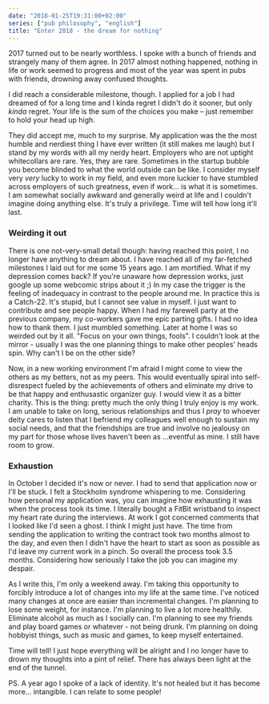 ```yaml
---
date: "2018-01-25T19:31:00+02:00"
series: ["pub philosophy", "english"]
title: "Enter 2018 - the dream for nothing"
---
```


2017 turned out to be nearly worthless. I spoke with a bunch of friends and strangely many of them agree. In 2017 almost nothing happened, nothing in life or work seemed to progress and most of the year was spent in pubs with friends, drowning away confused thoughts. 

I did reach a considerable milestone, though. I applied for a job I had dreamed of for a long time and I kinda regret I didn't do it sooner, but only _kinda_ regret. Your life is the sum of the choices you make – just remember to hold your head up high.

They did accept me, much to my surprise. My application was the the most humble and nerdiest thing I have ever written (it still makes me laugh) but I stand by my words with all my nerdy heart. Employers who are not uptight whitecollars are rare. Yes, they are rare. Sometimes in the startup bubble you become blinded to what the world outside can be like. I consider myself very _very_ lucky to work in my field, and even more luckier to have stumbled across employers of such greatness, even if work... is what it is sometimes. I am somewhat socially awkward and generally weird at life and I couldn't imagine doing anything else. It's truly a privilege. Time will tell how long it'll last.

### Weirding it out

There is one not-very-small detail though: having reached this point, I no longer have anything to dream about. I have reached all of my far-fetched milestones I laid out for me some 15 years ago. I am mortified. What if my depression comes back? If you're unaware how depression works, just google up some webcomic strips about it ;) In my case the trigger is the feeling of inadequacy in contrast to the people around me. In practice this is a Catch-22. It's stupid, but I cannot see value in myself. I just want to contribute and see people happy. When I had my farewell party at the previous company, my co-workers gave me epic parting gifts. I had no idea how to thank them. I just mumbled something. Later at home I was so weirded out by it all. "Focus on your own things, fools". I couldn't look at the mirror - usually I was the one planning things to make other peoples' heads spin. Why can't I be on the other side?

Now, in a new working environment I'm afraid I might come to view the others as my betters, not as my peers. This would eventually spiral into self-disrespect fueled by the achievements of others and eliminate my drive to be that happy and enthusastic organizer guy. I would view it as a bitter charity. This is the thing: pretty much the only thing I truly enjoy is my work. I am unable to take on long, serious relationships and thus I _pray_ to whoever deity cares to listen that I befriend my colleagues well enough to sustain my social needs, and that the friendships are true and involve no jealousy on my part for those whose lives haven't been as ...eventful as mine. I still have room to grow.

### Exhaustion

In October I decided it's now or never. I had to send that application now or I'll be stuck. I felt a Stockholm syndrome whispering to me. Considering how personal my application was, you can imagine how exhausting it was when the process took its time. I literally bought a FitBit wristband to inspect my heart rate during the interviews. At work I got concerned comments that I looked like I'd seen a ghost. I think I might just have. The time from sending the application to writing the contract took two months almost to the day, and even then I didn't have the heart to start as soon as possible as I'd leave my current work in a pinch. So overall the process took 3.5 months. Considering how seriously I take the job you can imagine my despair. 

As I write this, I'm only a weekend away. I'm taking this opportunity to forcibly introduce a lot of changes into my life at the same time. I've noticed many changes at once are easier than incremental changes. I'm planning to lose some weight, for instance. I'm planning to live a lot more healthily. Eliminate alcohol as much as I socially can. I'm planning to see my friends and play board games or whatever - not being drunk. I'm planning on doing hobbyist things, such as music and games, to keep myself entertained. 

Time will tell! I just hope everything will be alright and I no longer have to drown my thoughts into a pint of relief. There has always been light at the end of the tunnel.

PS. A year ago I spoke of a lack of identity. It's not healed but it has become more... intangible. I can relate to some people!